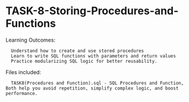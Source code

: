 # TASK-8-Storing-Procedures-and-Functions

Learning Outcomes:

      Understand how to create and use stored procedures
      Learn to write SQL functions with parameters and return values
      Practice modularizing SQL logic for better reusability.

Files included:

      TASK8(Procedures and Function).sql - SQL Procedures and Function, Both help you avoid repetition, simplify complex logic, and boost performance.

      
